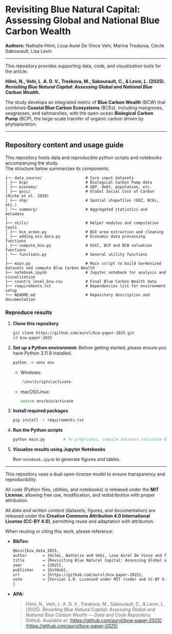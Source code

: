 # Revisiting Blue Natural Capital: Assessing Global and National Blue Carbon Wealth  

**Authors:** Nathalie Hilmi, Loua Aurel De Vince Vehi, Marina Treskova, Cécile Sabourault, Lisa Levin  

--- 

This repository provides supporting data, code, and visualization tools for the article:

**Hilmi, N., Vehi, L. A. D. V., Treskova, M., Sabourault, C., & Levin, L. (2025). _Revisiting Blue Natural Capital: Assessing Global and National Blue Carbon Wealth_.**

The study develops an integrated metric of **Blue Carbon Wealth** (BCW) that combines **Coastal Blue Carbon Ecosystems** (BCEs), including mangroves, seagrasses, and saltmarshes, with the open-ocean **Biological Carbon Pump** (BCP), the large-scale transfer of organic carbon driven by phytoplankton.

---

## Repository content and usage guide

This repository hosts data and reproducible python scripts and notebooks accompanying the study.  
The structure below summarizes its components.

```
├── data_source/                   # Core input datasets
│ ├── bcp/                         # Biological Carbon Pump data
│ ├── economy/                     # GDP, debt, population, etc.
│ ├── gscc/                        # Global Social Cost of Carbon (Ricke et al. 2018)
│ ├── shp/                         # Spatial shapefiles (EEZ, BCEs, etc.)
│ └── summary/                     # Aggregated statistics and metadata
│
├── utils/                         # Helper modules and computation tools
│ ├── bce_areas.py                 # BCE area extraction and cleaning
│ ├── adding_eco_data.py           # Economic data processing functions
│ ├── compute_bcw.py               # GSCC, BCP and BCW valuation functions
│ └── functions.py                 # General utility functions
│
├── main.py                        # Main script to build harmonized datasets and compute Blue Carbon Wealth
├── notebook.ipynb                 # Jupyter notebook for analysis and visualization
├── country_level_bcw.csv          # Final Blue Carbon Wealth data
├── requirements.txt               # Dependencies list for environment setup 
└── README.md                      # Repository description and documentation
```

### Reproduce results

1. **Clone this repository**  
    ```bash
    git clone https://github.com/aurvl/bcw-paper-2025.git
    cd bcw-paper-2025
    ```
2. **Set up a Python environment:**
    Before getting started, please ensure you have Python 3.11.9 installed.
    ```bash
    python -m venv env
    ```
    - Windows:
        ```bash
        .\env\Scripts\activate
        ```
    - macOS/Linux:
        ```bash
        source env/bin/activate
        ```
3. **Install required packages**
    ```bash
    pip install -r requirements.txt
    ```
4. **Run the Python scripts**
    ```bash
    python main.py        # To preprocess, compile datasets calculate Blue Carbon Wealth of nations
    ```
5. **Visualize results using Jupyter Notebooks**

    Run `notebook.ipynb` to generate figures and tables.

---

This repository uses a dual open-license model to ensure transparency and reproducibility.  

All *code* (Python files, utilities, and notebooks) is released under the **MIT License**, allowing free use, modification, and redistribution with proper attribution.  

All *data and written content* (datasets, figures, and documentation) are released under the **Creative Commons Attribution 4.0 International License (CC-BY 4.0)**, permitting reuse and adaptation with attribution.  

When reusing or citing this work, please reference: 

* **BibTex:**

    ```latex
    @misc{bcw_data_2025,
    author       = {Hilmi, Nathalie and Vehi, Loua Aurel De Vince and Treskova, Marina and Sabourault, Cécile and Levin, Lisa},
    title        = {Revisiting Blue Natural Capital: Assessing Global and National Blue Carbon Wealth — Data and Code Repository},
    year         = {2025},
    publisher    = {GitHub},
    url          = {https://github.com/aurvl/bcw-paper-2025},
    note         = {Version 1.0. Licensed under MIT (code) and CC-BY 4.0 (data and text)},
    }
    ```

* **APA:**
    > Hilmi, N., Vehi, L. A. D. V., Treskova, M., Sabourault, C., & Levin, L. (2025). *Revisiting Blue Natural Capital: Assessing Global and National Blue Carbon Wealth — Data and Code Repository.* GitHub. Available at: [https://github.com/aurvl/bcw-paper-2025](https://github.com/aurvl/bcw-paper-2025)